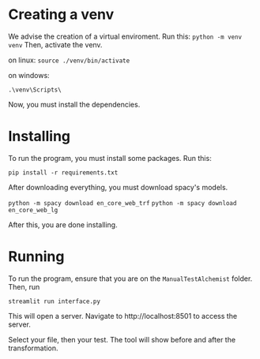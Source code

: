 # Creating a venv
We advise the creation of a virtual enviroment. Run this:
`python -m venv venv`
Then, activate the venv.

on linux:
`source ./venv/bin/activate`

on windows:

`.\venv\Scripts\`

Now, you must install the dependencies.

# Installing
To run the program, you must install some packages. Run this: 

`pip install -r requirements.txt`

After downloading everything, you must download spacy's models.

`python -m spacy download en_core_web_trf`
`python -m spacy download en_core_web_lg`

After this, you are done installing.

# Running
To run the program, ensure that you are on the `ManualTestAlchemist` folder. Then, run

`streamlit run interface.py`

This will open a server. Navigate to http://localhost:8501 to access the server.

Select your file, then your test. The tool will show before and after the transformation.

